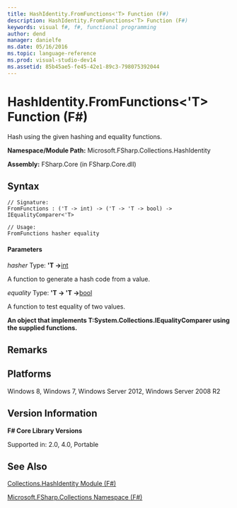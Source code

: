 ```yaml
---
title: HashIdentity.FromFunctions<'T> Function (F#)
description: HashIdentity.FromFunctions<'T> Function (F#)
keywords: visual f#, f#, functional programming
author: dend
manager: danielfe
ms.date: 05/16/2016
ms.topic: language-reference
ms.prod: visual-studio-dev14
ms.assetid: 85b45ae5-fe45-42e1-89c3-798075392044 
---
```


# HashIdentity.FromFunctions<'T> Function (F#)

Hash using the given hashing and equality functions.

**Namespace/Module Path:** Microsoft.FSharp.Collections.HashIdentity

**Assembly:** FSharp.Core (in FSharp.Core.dll)


## Syntax

```
// Signature:
FromFunctions : ('T -> int) -> ('T -> 'T -> bool) -> IEqualityComparer<'T>

// Usage:
FromFunctions hasher equality
```

#### Parameters
*hasher*
Type: **'T -&gt;**[int](http://msdn.microsoft.com/en-us/library/025d5455-3622-4ea5-9573-3ecbd4ee1375)


A function to generate a hash code from a value.


*equality*
Type: **'T -&gt; 'T -&gt;**[bool](http://msdn.microsoft.com/en-us/library/89c0cf9c-49ce-4207-a3be-555851a67dd5)


A function to test equality of two values.



**An object that implements T:System.Collections.IEqualityComparer using the supplied functions.**
## Remarks

## Platforms
Windows 8, Windows 7, Windows Server 2012, Windows Server 2008 R2


## Version Information
**F# Core Library Versions**

Supported in: 2.0, 4.0, Portable




## See Also
[Collections.HashIdentity Module &#40;F&#35;&#41;](Collections.HashIdentity-Module-%5BFSharp%5D.md)

[Microsoft.FSharp.Collections Namespace &#40;F&#35;&#41;](Microsoft.FSharp.Collections-Namespace-%5BFSharp%5D.md)

